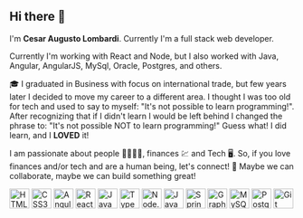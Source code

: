 ## Hi there 👋
I'm **Cesar Augusto Lombardi**. Currently I'm a full stack web developer.

Currently I'm working with React and Node, but I also worked with Java, Angular, AngularJS, MySql, Oracle, Postgres, and others.

🎓 I graduated in Business with focus on international trade, but few years later I decided to move my career to a different area.
I thought I was too old for tech and used to say to myself: "It's not possible to learn programming!". 
After recognizing that if I didn't learn I would be left behind I changed the phrase to: "It's not possible NOT to learn programming!"
Guess what! I did learn, and I **LOVED** it!

I am passionate about people :family_man_woman_girl_boy:, finances :chart: and Tech :desktop_computer:.
So, if you love finances and/or tech and are a human being, let's connect! :link:
Maybe we can collaborate, maybe we can build something great!


<a href="https://www.w3.org/TR/html5/" title="HTML5" rel="nofollow"><img src="https://github.com/get-icon/geticon/raw/master/icons/html-5.svg" alt="HTML5" width="35px" height="35px" style="max-width: 100%;"></a>
<a href="https://www.w3.org/TR/CSS/" title="CSS3" rel="nofollow"><img src="https://github.com/get-icon/geticon/raw/master/icons/css-3.svg" alt="CSS3" width="35px" height="35px" style="max-width: 100%;"></a>
<a href="https://angular.io/" title="Angular" rel="nofollow"><img src="https://github.com/get-icon/geticon/raw/master/icons/angular-icon.svg" alt="Angular" width="35px" height="35px" style="max-width: 100%;"></a>
<a href="https://reactjs.org/" title="React" rel="nofollow"><img src="https://github.com/get-icon/geticon/raw/master/icons/react.svg" alt="React" width="35px" height="35px" style="max-width: 100%;"></a>
<a href="https://developer.mozilla.org/en-US/docs/Web/JavaScript" title="JavaScript" rel="nofollow"><img src="https://github.com/get-icon/geticon/raw/master/icons/javascript.svg" alt="JavaScript" width="35px" height="35px" style="max-width: 100%;"></a>
<a href="https://www.typescriptlang.org/" title="Typescript" rel="nofollow"><img src="https://github.com/get-icon/geticon/raw/master/icons/typescript-icon.svg" alt="Typescript" width="35px" height="35px" style="max-width: 100%;"></a>
<a href="https://nodejs.org/" title="Node.js" rel="nofollow"><img src="https://github.com/get-icon/geticon/raw/master/icons/nodejs-icon.svg" alt="Node.js" width="35px" height="35px" style="max-width: 100%;"></a>
<a href="https://www.java.com/" title="Java" rel="nofollow"><img src="https://github.com/get-icon/geticon/raw/master/icons/java.svg" alt="Java" width="35px" height="35px" style="max-width: 100%;"></a>
<a href="https://spring.io/" title="Spring" rel="nofollow"><img src="https://github.com/get-icon/geticon/raw/master/icons/spring.svg" alt="Spring" width="35px" height="35px" style="max-width: 100%;"></a>
<a href="https://graphql.org/" title="GraphQL" rel="nofollow"><img src="https://github.com/get-icon/geticon/raw/master/icons/graphql.svg" alt="GraphQL" width="35px" height="35px" style="max-width: 100%;"></a>
<a href="https://dev.mysql.com/" title="MySQL" rel="nofollow"><img src="https://github.com/get-icon/geticon/raw/master/icons/mysql.svg" alt="MySQL" width="35px" height="35px" style="max-width: 100%;"></a>
<a href="https://www.postgresql.org/" title="PostgreSQL" rel="nofollow"><img src="https://github.com/get-icon/geticon/raw/master/icons/postgresql.svg" alt="PostgreSQL" width="35px" height="35px" style="max-width: 100%;"></a>
<a href="https://git-scm.com/" title="Git" rel="nofollow"><img src="https://github.com/get-icon/geticon/raw/master/icons/git-icon.svg" alt="Git" width="35px" height="35px" style="max-width: 100%;"></a>


<!---
cesarlombardi/cesarlombardi is a ✨ special ✨ repository because its `README.md` (this file) appears on your GitHub profile.
You can click the Preview link to take a look at your changes.
--->
